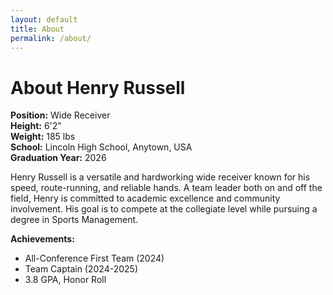 ```yaml
---
layout: default
title: About
permalink: /about/
---
```

# About Henry Russell

**Position:** Wide Receiver  
**Height:** 6'2"  
**Weight:** 185 lbs  
**School:** Lincoln High School, Anytown, USA  
**Graduation Year:** 2026

Henry Russell is a versatile and hardworking wide receiver known for his speed, route-running, and reliable hands. A team leader both on and off the field, Henry is committed to academic excellence and community involvement. His goal is to compete at the collegiate level while pursuing a degree in Sports Management.

**Achievements:**
- All-Conference First Team (2024)
- Team Captain (2024-2025)
- 3.8 GPA, Honor Roll